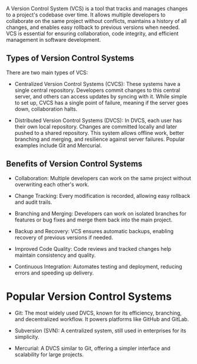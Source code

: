A Version Control System (VCS) is a tool that tracks and manages changes to a project's codebase over time. It allows multiple developers to collaborate on the same project without conflicts, maintains a history of all changes, and enables easy rollback to previous versions when needed. VCS is essential for ensuring collaboration, code integrity, and efficient management in software development.

## Types of Version Control Systems

There are two main types of VCS:

- Centralized Version Control Systems (CVCS): These systems have a single central repository. Developers commit changes to this central server, and others can access updates by syncing with it. While simple to set up, CVCS has a single point of failure, meaning if the server goes down, collaboration halts.

- Distributed Version Control Systems (DVCS): In DVCS, each user has their own local repository. Changes are committed locally and later pushed to a shared repository. This system allows offline work, better branching and merging, and resilience against server failures. Popular examples include Git and Mercurial.

## Benefits of Version Control Systems

- Collaboration: Multiple developers can work on the same project without overwriting each other's work.

- Change Tracking: Every modification is recorded, allowing easy rollback and audit trails.

- Branching and Merging: Developers can work on isolated branches for features or bug fixes and merge them back into the main project.

- Backup and Recovery: VCS ensures automatic backups, enabling recovery of previous versions if needed.

- Improved Code Quality: Code reviews and tracked changes help maintain consistency and quality.

- Continuous Integration: Automates testing and deployment, reducing errors and speeding up delivery.

# Popular Version Control Systems

- Git: The most widely used DVCS, known for its efficiency, branching, and decentralized workflow. It powers platforms like GitHub and GitLab.

- Subversion (SVN): A centralized system, still used in enterprises for its simplicity.

- Mercurial: A DVCS similar to Git, offering a simpler interface and scalability for large projects.
